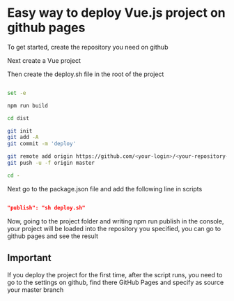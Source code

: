 # Easy way to deploy Vue.js project on github pages

To get started, create the repository you need on github

Next create a Vue project

Then create the deploy.sh file in the root of the project

```sh

set -e

npm run build

cd dist

git init
git add -A
git commit -m 'deploy'

git remote add origin https://github.com/<your-login>/<your-repository-name>.git
git push -u -f origin master

cd -

```

Next go to the package.json file and add the following line in scripts

```json

"publish": "sh deploy.sh"

```

Now, going to the project folder and writing npm run publish in the console, your project will be loaded into the repository you specified, you can go to github pages and see the result


## Important

If you deploy the project for the first time, after the script runs, you need to go to the settings on github, find there GitHub Pages and specify as source your master branch
